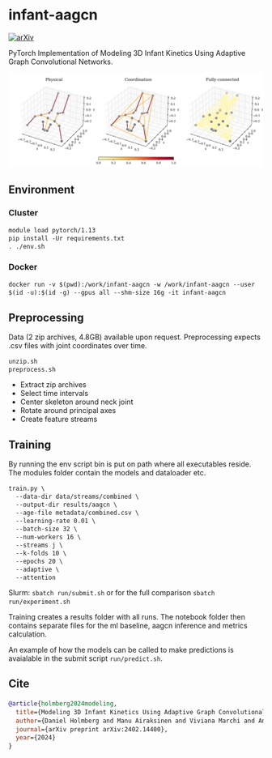 # infant-aagcn

[![arXiv](https://img.shields.io/badge/arXiv-2402.14400-b31b1b.svg)](https://arxiv.org/abs/2402.14400)

PyTorch Implementation of Modeling 3D Infant Kinetics Using Adaptive
Graph Convolutional Networks.

<img src="graphs.png" width="600px"/>

## Environment

### Cluster

```
module load pytorch/1.13
pip install -Ur requirements.txt
. ./env.sh
```

### Docker

```
docker run -v $(pwd):/work/infant-aagcn -w /work/infant-aagcn --user $(id -u):$(id -g) --gpus all --shm-size 16g -it infant-aagcn
```

## Preprocessing

Data (2 zip archives, 4.8GB) available upon request. Preprocessing expects .csv files with joint coordinates over time.

```
unzip.sh
preprocess.sh
```

- Extract zip archives
- Select time intervals
- Center skeleton around neck joint
- Rotate around principal axes
- Create feature streams

## Training

By running the env script bin is put on path where all executables reside. The modules folder contain the models and dataloader etc. 

```
train.py \
  --data-dir data/streams/combined \
  --output-dir results/aagcn \
  --age-file metadata/combined.csv \
  --learning-rate 0.01 \
  --batch-size 32 \
  --num-workers 16 \
  --streams j \
  --k-folds 10 \
  --epochs 20 \
  --adaptive \
  --attention
```

Slurm: `sbatch run/submit.sh` or for the full comparison `sbatch run/experiment.sh`

Training creates a results folder with all runs. The notebook folder then contains separate files for the ml baseline, aagcn inference and metrics calculation.

An example of how the models can be called to make predictions is avaialable in the submit script `run/predict.sh`.

## Cite

```BibTeX
@article{holmberg2024modeling,
  title={Modeling 3D Infant Kinetics Using Adaptive Graph Convolutional Networks},
  author={Daniel Holmberg and Manu Airaksinen and Viviana Marchi and Andrea Guzzetta and Anna Kivi and Leena Haataja and Sampsa Vanhatalo and Teemu Roos},
  journal={arXiv preprint arXiv:2402.14400},
  year={2024}
}
```
